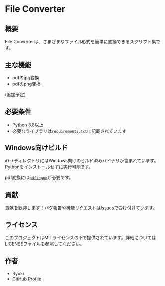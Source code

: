# File Converter

## 概要
File Converterは、さまざまなファイル形式を簡単に変換できるスクリプト集です。

## 主な機能
- pdfのjpg変換
- pdfのpng変換

(追加予定)

## 必要条件
- Python 3.8以上
- 必要なライブラリは`requirements.txt`に記載されています

## Windows向けビルド
`dist`ディレクトリにはWindows向けのビルド済みバイナリが含まれています。Pythonをインストールせずに実行可能です。

pdf変換には[`pdftoppm`](https://github.com/oschwartz10612/poppler-windows/releases/)が必要です。

## 貢献
貢献を歓迎します！バグ報告や機能リクエストは[Issues](https://github.com/Ryuki0530/fileConverter/issues)で受け付けています。

## ライセンス
このプロジェクトはMITライセンスの下で提供されています。詳細については[LICENSE](LICENSE)ファイルを参照してください。

## 作者
- Ryuki
- [GitHub Profile](https://github.com/Ryuki0530)
